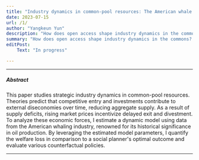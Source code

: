 ```yaml
---
title: "Industry dynamics in common-pool resources: The American whale fishery"
date: 2023-07-15 
url: /1/
author: "Yangkeun Yun"
description: "How does open access shape industry dynamics in the commons? This paper builds and estimates a dynamic model using data from the American whaling industry." 
summary: "How does open access shape industry dynamics in the commons? This paper builds and estimates a dynamic model using data from the American whaling industry."
editPost:
    Text: "In progress"

---
```


---

##### Abstract

This paper studies strategic industry dynamics in common-pool resources. Theories predict that competitive entry and investments contribute to external diseconomies over time, reducing aggregate supply. As a result of supply deficits, rising market prices incentivize delayed exit and divestment. To analyze these economic forces, I estimate a dynamic model using data from the American whaling industry, renowned for its historical significance in oil production. By leveraging the estimated model parameters, I quantify the welfare loss in comparison to a social planner's optimal outcome and evaluate various counterfactual policies.

---
